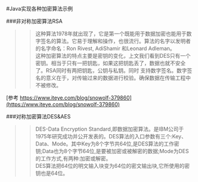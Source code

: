 #Java实现各种加密算法示例

###非对称加密算法RSA
>>这种算法1978年就出现了，它是第一个既能用于数据加密也能用于数字签名的算法。它易于理解和操作，也很流行。算法的名字以发明者的名字命名：Ron Rivest,   AdiShamir 和Leonard Adleman。  
>>这种加密算法的特点主要是密钥的变化，上文我们看到DES只有一个密钥。相当于只有一把钥匙，如果这把钥匙丢了，数据也就不安全了。RSA同时有两把钥匙，公钥与私钥。同时  支持数字签名。数字签名的意义在于，对传输过来的数据进行校验。确保数据在传输工程中不被修改。  

[参考 https://www.iteye.com/blog/snowolf-379860](https://www.iteye.com/blog/snowolf-379860)

###对称加密算法DES&AES
>>DES-Data Encryption Standard,即数据加密算法。是IBM公司于1975年研究成功并公开发表的。DES算法的入口参数有三个:Key、Data、Mode。其中Key为8个字节共64位,是DES算法的工作密钥;Data也为8个字节64位,是要被加密或被解密的数据;Mode为DES的工作方式,有两种:加密或解密。  
DES算法把64位的明文输入块变为64位的密文输出块,它所使用的密钥也是64位。